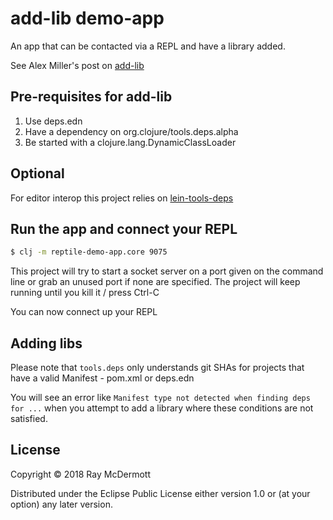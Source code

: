 # add-lib demo-app

An app that can be contacted via a REPL and have a library added.

See Alex Miller's post on [add-lib](http://insideclojure.org/2018/05/04/add-lib/)

## Pre-requisites for add-lib

1. Use deps.edn
2. Have a dependency on org.clojure/tools.deps.alpha
3. Be started with a clojure.lang.DynamicClassLoader

## Optional

For editor interop this project relies on [lein-tools-deps](https://github.com/RickMoynihan/lein-tools-deps)

## Run the app and connect your REPL

```bash
$ clj -m reptile-demo-app.core 9075
```

This project will try to start a socket server on a port given on the command line or grab an unused port if none are 
specified. The project will keep running until you kill it / press Ctrl-C

You can now connect up your REPL

## Adding libs

Please note that `tools.deps` only understands git SHAs for projects that have a valid Manifest - pom.xml or deps.edn

You will see an error like `Manifest type not detected when finding deps for ...` when you attempt to add a 
library where these conditions are not satisfied.

## License

Copyright © 2018 Ray McDermott

Distributed under the Eclipse Public License either version 1.0 or (at
your option) any later version.
